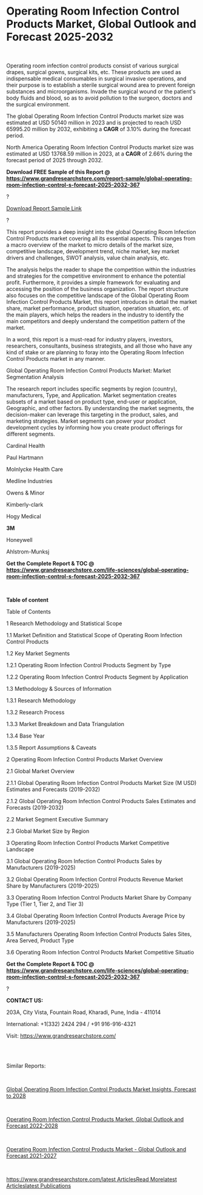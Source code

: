 <h1>Operating Room Infection Control Products Market, Global Outlook and Forecast 2025-2032</h1><br/><p>Operating room infection control products consist of various surgical drapes, surgical gowns, surgical kits, etc. These products are used as indispensable medical consumables in surgical invasive operations, and their purpose is to establish a sterile surgical wound area to prevent foreign substances and microorganisms. Invade the surgical wound or the patient&#39;s body fluids and blood, so as to avoid pollution to the surgeon, doctors and the surgical environment.</p>
 
 
 
 <p>The global Operating Room Infection Control Products market size was estimated at USD 50140 million in 2023 and is projected to reach USD 65995.20 million by 2032, exhibiting a <strong>CAGR</strong> of 3.10% during the forecast period.</p>
 
 
 
 <p>North America Operating Room Infection Control Products market size was estimated at USD 13768.59 million in 2023, at a <strong>CAGR</strong> of 2.66% during the forecast period of 2025 through 2032.</p>
 
 
 
 <div><b>Download FREE Sample of this Report @ <a href="https://www.grandresearchstore.com/report-sample/global-operating-room-infection-control-s-forecast-2025-2032-367">https://www.grandresearchstore.com/report-sample/global-operating-room-infection-control-s-forecast-2025-2032-367</a></b></div>
 
 
 
 <p>? </p>
 
 
 
 <p><a href="https://www.grandresearchstore.com/mr-admin/report-sample/global-operating-room-infection-control-s-forecast-2025-2032-367">Download Report Sample Link</a></p>
 
 
 
 <p>? </p>
 
 
 
 <p>This report provides a deep insight into the global Operating Room Infection Control Products market covering all its essential aspects. This ranges from a macro overview of the market to micro details of the market size, competitive landscape, development trend, niche market, key market drivers and challenges, SWOT analysis, value chain analysis, etc.</p>
 
 
 
 <p>The analysis helps the reader to shape the competition within the industries and strategies for the competitive environment to enhance the potential profit. Furthermore, it provides a simple framework for evaluating and accessing the position of the business organization. The report structure also focuses on the competitive landscape of the Global Operating Room Infection Control Products Market, this report introduces in detail the market share, market performance, product situation, operation situation, etc. of the main players, which helps the readers in the industry to identify the main competitors and deeply understand the competition pattern of the market.</p>
 
 
 
 <p>In a word, this report is a must-read for industry players, investors, researchers, consultants, business strategists, and all those who have any kind of stake or are planning to foray into the Operating Room Infection Control Products market in any manner.</p>
 
 
 
 <p>Global Operating Room Infection Control Products Market: Market Segmentation Analysis</p>
 
 
 
 <p>The research report includes specific segments by region (country), manufacturers, Type, and Application. Market segmentation creates subsets of a market based on product type, end-user or application, Geographic, and other factors. By understanding the market segments, the decision-maker can leverage this targeting in the product, sales, and marketing strategies. Market segments can power your product development cycles by informing how you create product offerings for different segments.</p>
 
 
 
 <p>Cardinal Health</p>
 
 
 
 <p>Paul Hartmann</p>
 
 
 
 <p>Molnlycke Health Care</p>
 
 
 
 <p>Medline Industries</p>
 
 
 
 <p>Owens & Minor</p>
 
 
 
 <p>Kimberly-clark</p>
 
 
 
 <p>Hogy Medical</p>
 
 
 
 <p><strong>3M</strong></p>
 
 
 
 <p>Honeywell</p>
 
 
 
 <p>Ahlstrom-Munksj</p>
 
 
 
 <div><b>Get the Complete Report & TOC @ <a href="https://www.grandresearchstore.com/life-sciences/global-operating-room-infection-control-s-forecast-2025-2032-367">https://www.grandresearchstore.com/life-sciences/global-operating-room-infection-control-s-forecast-2025-2032-367</a></b></div>
 
 
 
 <p><br />
 
 <b>Table of content</b></p>
 
 
 
 <p>Table of Contents<br />
 
 1 Research Methodology and Statistical Scope<br />
 
 1.1 Market Definition and Statistical Scope of Operating Room Infection Control Products<br />
 
 1.2 Key Market Segments<br />
 
 1.2.1 Operating Room Infection Control Products Segment by Type<br />
 
 1.2.2 Operating Room Infection Control Products Segment by Application<br />
 
 1.3 Methodology & Sources of Information<br />
 
 1.3.1 Research Methodology<br />
 
 1.3.2 Research Process<br />
 
 1.3.3 Market Breakdown and Data Triangulation<br />
 
 1.3.4 Base Year<br />
 
 1.3.5 Report Assumptions & Caveats<br />
 
 2 Operating Room Infection Control Products Market Overview<br />
 
 2.1 Global Market Overview<br />
 
 2.1.1 Global Operating Room Infection Control Products Market Size (M USD) Estimates and Forecasts (2019-2032)<br />
 
 2.1.2 Global Operating Room Infection Control Products Sales Estimates and Forecasts (2019-2032)<br />
 
 2.2 Market Segment Executive Summary<br />
 
 2.3 Global Market Size by Region<br />
 
 3 Operating Room Infection Control Products Market Competitive Landscape<br />
 
 3.1 Global Operating Room Infection Control Products Sales by Manufacturers (2019-2025)<br />
 
 3.2 Global Operating Room Infection Control Products Revenue Market Share by Manufacturers (2019-2025)<br />
 
 3.3 Operating Room Infection Control Products Market Share by Company Type (Tier 1, Tier 2, and Tier 3)<br />
 
 3.4 Global Operating Room Infection Control Products Average Price by Manufacturers (2019-2025)<br />
 
 3.5 Manufacturers Operating Room Infection Control Products Sales Sites, Area Served, Product Type<br />
 
 3.6 Operating Room Infection Control Products Market Competitive Situatio</p>
 
 
 
 <div><b>Get the Complete Report & TOC @ <a href="https://www.grandresearchstore.com/life-sciences/global-operating-room-infection-control-s-forecast-2025-2032-367">https://www.grandresearchstore.com/life-sciences/global-operating-room-infection-control-s-forecast-2025-2032-367</a></b></div>
 
 
 
 <p>? </p>
 
 
 
 <p><b>CONTACT US:</b><br />
 
 203A, City Vista, Fountain Road, Kharadi, Pune, India - 411014<br />
 
 International: +1(332) 2424 294 / +91 916-916-4321<br />
 
 Visit: <a href="https://www.grandresearchstore.com/">https://www.grandresearchstore.com/</a><br />
 
 <br />
 
 <br />
 
 Similar Reports:<br />
 
 <br />
 
 <a href="https://www.grandresearchstore.com/life-sciences/global-operating-room-infection-control-s-2028-153">Global Operating Room Infection Control Products Market Insights, Forecast to 2028</a><br />
 
 <br />
 
 <a href="https://www.grandresearchstore.com/life-sciences/global-operating-room-infection-control-s-forecast-2022-2028-509">Operating Room Infection Control Products Market, Global Outlook and Forecast 2022-2028</a><br />
 
 <br />
 
 <a href="https://www.grandresearchstore.com/life-sciences/global-operating-room-infection-control-s-2021-2027-734">Operating Room Infection Control Products Market - Global Outlook and Forecast 2021-2027</a><br />
 
 <br />
 
 <a href="https://gyeongbokgung.com">https://www.grandresearchstore.com/</a><a href="https://hallyeomaritime.com">latest Articles</a><a href="https://jingwansa.com">Read More</a><a href="https://nguoiviet.jp/">latest Articles</a><a href="https://www.intelmarketresearch.com/">latest Publications</a></p>